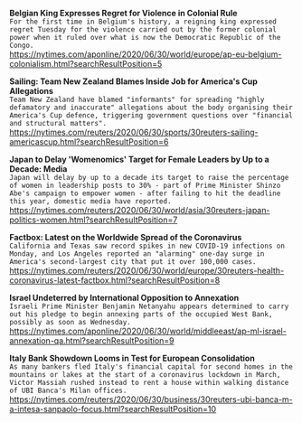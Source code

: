 **Belgian King Expresses Regret for Violence in Colonial Rule**\
`For the first time in Belgium's history, a reigning king expressed regret Tuesday for the violence carried out by the former colonial power when it ruled over what is now the Democratic Republic of the Congo.`\
https://nytimes.com/aponline/2020/06/30/world/europe/ap-eu-belgium-colonialism.html?searchResultPosition=5

**Sailing: Team New Zealand Blames Inside Job for America's Cup Allegations**\
`Team New Zealand have blamed "informants" for spreading "highly defamatory and inaccurate" allegations about the body organising their America's Cup defence, triggering government questions over "financial and structural matters".`\
https://nytimes.com/reuters/2020/06/30/sports/30reuters-sailing-americascup.html?searchResultPosition=6

**Japan to Delay 'Womenomics' Target for Female Leaders by Up to a Decade: Media**\
`Japan will delay by up to a decade its target to raise the percentage of women in leadership posts to 30% - part of Prime Minister Shinzo Abe's campaign to empower women - after failing to hit the deadline this year, domestic media have reported.`\
https://nytimes.com/reuters/2020/06/30/world/asia/30reuters-japan-politics-women.html?searchResultPosition=7

**Factbox: Latest on the Worldwide Spread of the Coronavirus**\
`California and Texas saw record spikes in new COVID-19 infections on Monday, and Los Angeles reported an "alarming" one-day surge in America's second-largest city that put it over 100,000 cases.`\
https://nytimes.com/reuters/2020/06/30/world/europe/30reuters-health-coronavirus-latest-factbox.html?searchResultPosition=8

**Israel Undeterred by International Opposition to Annexation**\
`Israeli Prime Minister Benjamin Netanyahu appears determined to carry out his pledge to begin annexing parts of the occupied West Bank, possibly as soon as Wednesday.`\
https://nytimes.com/aponline/2020/06/30/world/middleeast/ap-ml-israel-annexation-qa.html?searchResultPosition=9

**Italy Bank Showdown Looms in Test for European Consolidation**\
`As many bankers fled Italy's financial capital for second homes in the mountains or lakes at the start of a coronavirus lockdown in March, Victor Massiah rushed instead to rent a house within walking distance of UBI Banca's Milan offices.    `\
https://nytimes.com/reuters/2020/06/30/business/30reuters-ubi-banca-m-a-intesa-sanpaolo-focus.html?searchResultPosition=10

